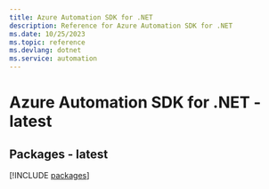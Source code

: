 ```yaml
---
title: Azure Automation SDK for .NET
description: Reference for Azure Automation SDK for .NET
ms.date: 10/25/2023
ms.topic: reference
ms.devlang: dotnet
ms.service: automation
---
```

# Azure Automation SDK for .NET - latest
## Packages - latest
[!INCLUDE [packages](automation-index.md)]